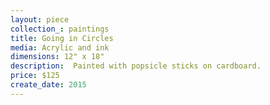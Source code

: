 ```yaml
---
layout: piece
collection_: paintings
title: Going in Circles
media: Acrylic and ink
dimensions: 12" x 18"
description:  Painted with popsicle sticks on cardboard.
price: $125
create_date: 2015
---
```

